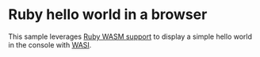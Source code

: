 # Ruby hello world in a browser

This sample leverages [Ruby WASM support](https://github.com/ruby/ruby/blob/master/wasm/README.md) to display a simple hello world in the console with [WASI](https://wasi.dev/).
